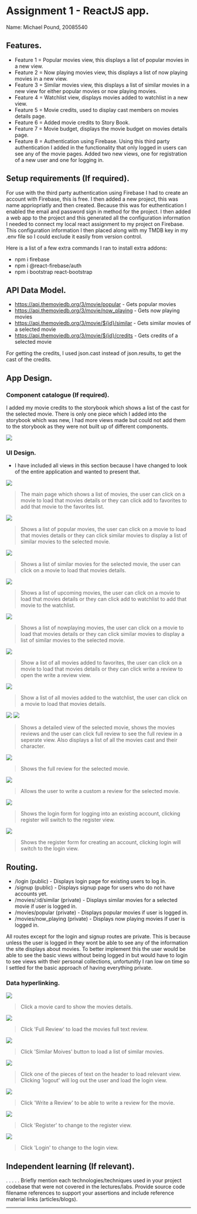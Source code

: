 # Assignment 1 - ReactJS app.

Name: Michael Pound, 20085540

## Features.
 
 + Feature 1 = Popular movies view, this displays a list of popular movies in a new view.
 + Feature 2 = Now playing movies view, this displays a list of now playing movies in a new view.
 + Feature 3 = Similar movies view, this displays a list of similar movies in a new view for either popular movies or now playing movies.
 + Feature 4 = Watchlist view, displays movies added to watchlist in a new view.
 + Feature 5 = Movie credits, used to display cast members on movies details page.
 + Feature 6 = Added movie credits to Story Book.
 + Feature 7 = Movie budget, displays the movie budget on movies details page.
 + Feature 8 = Authentication using Firebase. Using this third party authentication I added in the functionality that only logged in users can see any of the movie pages. Added two new views, one for registration of a new user and one for logging in.

## Setup requirements (If required).

For use with the third party authentication using Firebase I had to create an account with Firebase, this is free. I then added a new project, this was name appriopriatly and then created. Because this was for euthentication I enabled the email and password sign in method for the project. I then added a web app to the project and this generated all the configuration information I needed to connect my local react assignment to my project on Firebase. This configuration information I then placed along with my TMDB key in my .env file so I could exclude it easily from version control.

Here is a list of a few extra commands I ran to install extra addons:
+ npm i firebase
+ npm i @react-firebase/auth
+ npm i bootstrap react-bootstrap

## API Data Model.

+ https://api.themoviedb.org/3/movie/popular - Gets popular movies
+ https://api.themoviedb.org/3/movie/now_playing - Gets now playing movies
+ https://api.themoviedb.org/3/movie/${id}/similar - Gets similar movies of a selected movie
+ https://api.themoviedb.org/3/movie/${id}/credits - Gets credits of a selected movie

For getting the credits, I used json.cast instead of json.results, to get the cast of the credits.

## App Design.

### Component catalogue (If required).

I added my movie credits to the storybook which shows a list of the cast for the selected movie. There is only one piece which I added into the storybook which was new, I had more views made but could not add them to the storybook as they were not built up of different components.

![][stories]

### UI Design.

+ I have included all views in this section because I have changed to look of the entire application and wanted to present that.

![][movies]
>The main page which shows a list of movies, the user can click on a movie to load that movies details or they can click add to favorites to add that movie to the favorites list.


![][popular]
>Shows a list of popular movies, the user can click on a movie to load that movies details or they can click similar movies to display a list of similar movies to the selected movie.


![][similar]
>Shows a list of similar movies for the selected movie, the user can click on a movie to load that movies details.


![][upcoming]
>Shows a list of upcoming movies, the user can click on a movie to load that movies details or they can click add to watchlist to add that movie to the watchlist.


![][nowPlaying]
>Shows a list of nowplaying movies, the user can click on a movie to load that movies details or they can click similar movies to display a list of similar movies to the selected movie.


![][favourites]
>Show a list of all movies added to favorites, the user can click on a movie to load that movies details or they can click write a review to open the write a review view.


![][watchList]
>Show a list of all movies added to the watchlist, the user can click on a movie to load that movies details.


![][details]
![][cast]
>Shows a detailed view of the selected movie, shows the movies reviews and the user can click full review to see the full review in a seperate view. Also displays a list of all the movies cast and their character.


![][fullReview]
>Shows the full review for the selected movie.


![][writeReview]
>Allows the user to write a custom a review for the selected movie.


![][login]
>Shows the login form for logging into an existing account, clicking register will switch to the register view.


![][register]
>Shows the register form for creating an account, clicking login will switch to the login view.

## Routing.

+ /login (public) - Displays login page for existing users to log in.
+ /signup (public) - Displays signup page for users who do not have accounts yet.
+ /movies/:id/similar (private) - Displays similar movies for a selected movie if user is logged in.
+ /movies/popular (private) - Displays popular movies if user is logged in.
+ /movies/now_playing (private) - Displays now playing movies if user is logged in.

All routes except for the login and signup routes are private. This is because unless the user is logged in they wont be able to see any of the information the site displays about movies. To better implement this the user would be able to see the basic views without being logged in but would have to login to see views with their personal collections, unfortunitly I ran low on time so I settled for the basic approach of having everything private.

### Data hyperlinking.

![][card]
> Click a movie card to show the movies details.


![][clickReview]
> Click 'Full Review' to load the movies full text review.


![][clickSimilar]
> Click 'Similar Moives' button to load a list of similar movies.


![][clickHeader]
> Click one of the pieces of text on the header to load relevant view. Clicking 'logout' will log out the user and load the login view.


![][clickWrite]
> Click 'Write a Review' to be able to write a review for the movie.


![][clickLogin]
> Click 'Register' to change to the register view.


![][clickRegister]
> Click 'Login' to change to the login view.


## Independent learning (If relevant).

. . . . . Briefly mention each technologies/techniques used in your project codebase that were not covered in the lectures/labs. Provide source code filename references to support your assertions and include reference material links (articles/blogs).

---------------------------------

[model]: ./data.jpg
[movieDetail]: ./public/movieDetail.png
[review]: ./public/review.png
[reviewLink]: ./public/reviewLink.png
[cardLink]: ./public/cardLink.png


[stories]: ./public/story.png
[movies]: ./public/movies.png
[popular]: ./public/popular.png
[similar]: ./public/similar.png
[upcoming]: ./public/upcoming.png
[nowPlaying]: ./public/nowPlaying.png
[favourites]: ./public/favourites.png
[watchList]: ./public/watchList.png
[details]: ./public/details.png
[cast]: ./public/cast.png

[fullReview]: ./public/fullReview.png
[writeReview]: ./public/writeReview.png

[login]: ./public/login.png
[register]: ./public/register.png

[card]: ./public/card.png
[clickReview]: ./public/clickReview.png
[clickSimilar]: ./public/clickSimilar.png
[clickHeader]: ./public/clickHeader.png
[clickWrite]: ./public/clickWrite.png
[clickLogin]: ./public/clickLogin.png
[clickRegister]: ./public/clickRegister.png